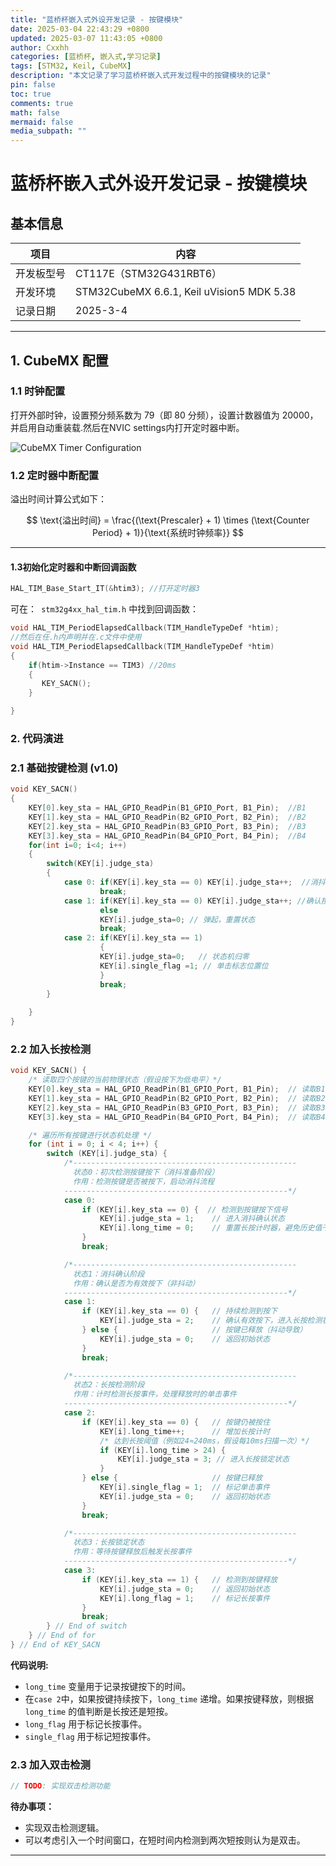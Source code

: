 ```yaml
---
title: "蓝桥杯嵌入式外设开发记录 - 按键模块"
date: 2025-03-04 22:43:29 +0800
updated: 2025-03-07 11:43:05 +0800
author: Cxxhh
categories: [蓝桥杯, 嵌入式,学习记录]
tags: [STM32, Keil, CubeMX]
description: "本文记录了学习蓝桥杯嵌入式开发过程中的按键模块的记录"
pin: false
toc: true
comments: true
math: false
mermaid: false
media_subpath: ""
---
```


# 蓝桥杯嵌入式外设开发记录 - 按键模块

## 基本信息

| 项目       | 内容                                      |
| ---------- | ----------------------------------------- |
| 开发板型号 | CT117E（STM32G431RBT6）                   |
| 开发环境   | STM32CubeMX 6.6.1, Keil uVision5 MDK 5.38 |
| 记录日期   | 2025-3-4                                  |

---

## 1. CubeMX 配置

### 1.1 时钟配置

打开外部时钟，设置预分频系数为 79（即 80 分频），设置计数器值为 20000，并启用自动重装载.然后在NVIC settings内打开定时器中断。

![CubeMX Timer Configuration](https://testingcf.jsdelivr.net/gh/Cxxhh/blog-img/img/%E5%BE%AE%E4%BF%A1%E5%9B%BE%E7%89%87_2025-03-04_214207_280.png)

### 1.2 定时器中断配置

溢出时间计算公式如下：

$$
\text{溢出时间} = \frac{(\text{Prescaler} + 1) \times (\text{Counter Period} + 1)}{\text{系统时钟频率}}
$$

---

#### 1.3初始化定时器和中断回调函数

```c
HAL_TIM_Base_Start_IT(&htim3); //打开定时器3 
```

可在：` stm32g4xx_hal_tim.h` 中找到回调函数：

```c
void HAL_TIM_PeriodElapsedCallback(TIM_HandleTypeDef *htim);
//然后在任.h内声明并在.c文件中使用
void HAL_TIM_PeriodElapsedCallback(TIM_HandleTypeDef *htim)
{
    if(htim->Instance == TIM3) //20ms
    {
       KEY_SACN();
    }

}
```



### 2. 代码演进

### 2.1 基础按键检测 (v1.0)

```c
void KEY_SACN()
{
    KEY[0].key_sta = HAL_GPIO_ReadPin(B1_GPIO_Port, B1_Pin);  //B1
    KEY[1].key_sta = HAL_GPIO_ReadPin(B2_GPIO_Port, B2_Pin);  //B2
    KEY[2].key_sta = HAL_GPIO_ReadPin(B3_GPIO_Port, B3_Pin);  //B3
    KEY[3].key_sta = HAL_GPIO_ReadPin(B4_GPIO_Port, B4_Pin);  //B4
    for(int i=0; i<4; i++)
    {
        switch(KEY[i].judge_sta)
        {
            case 0: if(KEY[i].key_sta == 0) KEY[i].judge_sta++;  //消抖
                    break;
            case 1: if(KEY[i].key_sta == 0) KEY[i].judge_sta++; //确认按下
                    else 
                    KEY[i].judge_sta=0; // 弹起，重置状态
                    break;
            case 2: if(KEY[i].key_sta == 1) 
                    {
                    KEY[i].judge_sta=0;   // 状态机归零
                    KEY[i].single_flag =1; // 单击标志位置位
                    }
                    break;
        }
    
    }
}
```

### 2.2 加入长按检测

```c
void KEY_SACN() {   
    /* 读取四个按键的当前物理状态（假设按下为低电平）*/
    KEY[0].key_sta = HAL_GPIO_ReadPin(B1_GPIO_Port, B1_Pin);  // 读取B1按键
    KEY[1].key_sta = HAL_GPIO_ReadPin(B2_GPIO_Port, B2_Pin);  // 读取B2按键
    KEY[2].key_sta = HAL_GPIO_ReadPin(B3_GPIO_Port, B3_Pin);  // 读取B3按键
    KEY[3].key_sta = HAL_GPIO_ReadPin(B4_GPIO_Port, B4_Pin);  // 读取B4按键

    /* 遍历所有按键进行状态机处理 */
    for (int i = 0; i < 4; i++) {   
        switch (KEY[i].judge_sta) {
            /*--------------------------------------------------
              状态0：初次检测按键按下（消抖准备阶段）
              作用：检测按键是否被按下，启动消抖流程
            --------------------------------------------------*/
            case 0: 
                if (KEY[i].key_sta == 0) {  // 检测到按键按下信号
                    KEY[i].judge_sta = 1;    // 进入消抖确认状态
                    KEY[i].long_time = 0;    // 重置长按计时器，避免历史值干扰
                }
                break;

            /*--------------------------------------------------
              状态1：消抖确认阶段
              作用：确认是否为有效按下（非抖动）
            --------------------------------------------------*/
            case 1: 
                if (KEY[i].key_sta == 0) {   // 持续检测到按下
                    KEY[i].judge_sta = 2;    // 确认有效按下，进入长按检测状态
                } else {                     // 按键已释放（抖动导致）
                    KEY[i].judge_sta = 0;    // 返回初始状态
                }
                break;

            /*--------------------------------------------------
              状态2：长按检测阶段
              作用：计时检测长按事件，处理释放时的单击事件
            --------------------------------------------------*/
            case 2: 
                if (KEY[i].key_sta == 0) {   // 按键仍被按住
                    KEY[i].long_time++;      // 增加长按计时
                    /* 达到长按阈值（例如24≈240ms，假设每10ms扫描一次）*/
                    if (KEY[i].long_time > 24) { 
                        KEY[i].judge_sta = 3; // 进入长按锁定状态
                    }
                } else {                     // 按键已释放
                    KEY[i].single_flag = 1;  // 标记单击事件
                    KEY[i].judge_sta = 0;    // 返回初始状态
                }
                break;        

            /*--------------------------------------------------
              状态3：长按锁定状态
              作用：等待按键释放后触发长按事件
            --------------------------------------------------*/
            case 3: 
                if (KEY[i].key_sta == 1) {   // 检测到按键释放
                    KEY[i].judge_sta = 0;    // 返回初始状态
                    KEY[i].long_flag = 1;    // 标记长按事件
                }
                break;
        } // End of switch
    } // End of for
} // End of KEY_SACN

```

**代码说明:**

- `long_time` 变量用于记录按键按下的时间。
- 在`case 2`中，如果按键持续按下，`long_time` 递增。如果按键释放，则根据 `long_time` 的值判断是长按还是短按。
- `long_flag` 用于标记长按事件。
- `single_flag` 用于标记短按事件。

### 2.3 加入双击检测

```c
// TODO: 实现双击检测功能
```

**待办事项：**

-  实现双击检测逻辑。
-  可以考虑引入一个时间窗口，在短时间内检测到两次短按则认为是双击。

---
